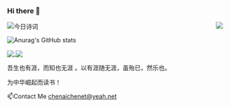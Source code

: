 ### Hi there 👋 
<img alt="今日诗词" src="https://v2.jinrishici.com/one.svg"> 

<img align="right" src="https://github-readme-stats.vercel.app/api?username=chenaichenet&show_icons=true&icon_color=CE1D2D&text_color=718096&bg_color=FFFAFA&hide_title=false">

![Anurag's GitHub stats](https://github-readme-stats.vercel.app/api?username=chenaichenet&show_icons=true)

<a href="https://github.com/anuraghazra/github-readme-stats">
  <img align="center" src="https://github-readme-stats.vercel.app/api/pin/?username=anuraghazra&repo=github-readme-stats" />
</a>
<a href="https://github.com/anuraghazra/convoychat">
  <img align="center" src="https://github-readme-stats.vercel.app/api/pin/?username=anuraghazra&repo=convoychat" />
</a>



吾生也有涯，而知也无涯 。以有涯随无涯，虽殆已，然乐也。

为中华崛起而读书！

📫Contact Me  chenaichenet@yeah.net

<!---
chenaichenet/chenaichenet is a ✨ special ✨ repository because its `README.md` (this file) appears on your GitHub profile.
You can click the Preview link to take a look at your changes.
--->
